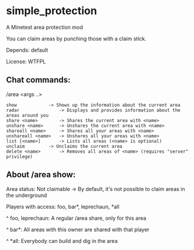 simple_protection
=================

A Minetest area protection mod

You can claim areas by punching those with a claim stick.

Depends: default

License: WTFPL

Chat commands:
--------------
/area &lt;args ..&gt;

	show			-> Shows up the information about the current area
	radar				-> Displays and provides information about the areas around you
	share <name>		-> Shares the current area with <name>
	unshare <name>		-> Unshares the current area with <name>
	shareall <name>		-> Shares all your areas with <name>
	unshareall <name>	-> Unshares all your areas with <name>
	list [<name>]		-> Lists all areas (<name> is optional)
	unclaim			-> Unclaims the current area
	delete <name>		-> Removes all areas of <name> (requires "server" privilege)

About /area show:
-----------------

Area status: Not claimable -> By default, it's not possible to claim areas in the underground


Players with access: foo, bar*, leprechaun, *all

^ foo, leprechaun: A regular /area share, only for this area

^ bar*: All areas with this owner are shared with that player

^ *all: Everybody can build and dig in the area
